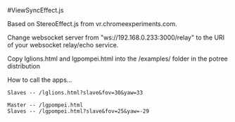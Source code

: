 #ViewSyncEffect.js 

Based on StereoEffect.js from vr.chromeexperiments.com.

Change websocket server from "ws://192.168.0.233:3000/relay" to the URI of your websocket relay/echo service.

Copy lglions.html and lgpompei.html into the /examples/ folder in the potree distribution


How to call the apps...

```Master -- /lglions.html
Slaves -- /lglions.html?slave&fov=30&yaw=33

Master -- /lgpompei.html
Slaves -- /lgpompei.html?slave&fov=25&yaw=-29
```
